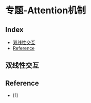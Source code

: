 专题-Attention机制
===

Index
---
<!-- TOC -->

- [双线性交互](#双线性交互)
- [Reference](#reference)

<!-- /TOC -->

## 双线性交互


## Reference
- [1]
